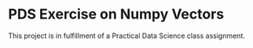 # PDS Exercise on Numpy Vectors
This project is in fulfillment of a Practical Data Science class assignment.